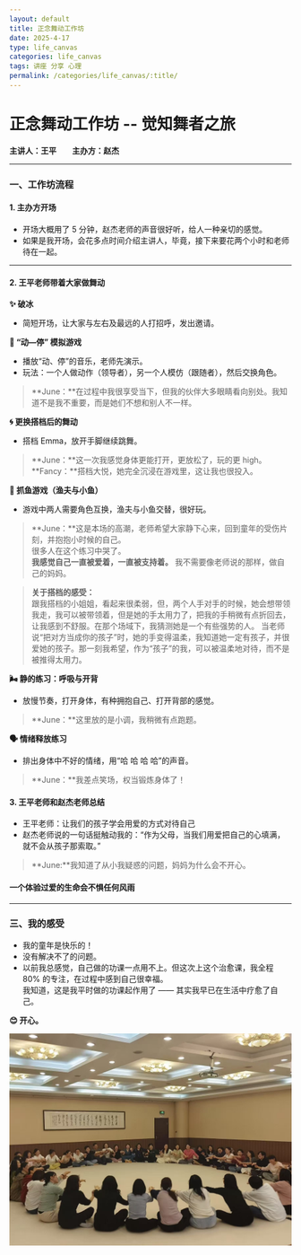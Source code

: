 ```yaml
---
layout: default
title: 正念舞动工作坊
date: 2025-4-17
type: life_canvas
categories: life_canvas
tags: 讲座 分享 心理
permalink: /categories/life_canvas/:title/
---
```


# 正念舞动工作坊 -- 觉知舞者之旅
**主讲人：王平  主办方：赵杰**

---

### 一、工作坊流程  

#### 1. 主办方开场  
- 开场大概用了 5 分钟，赵杰老师的声音很好听，给人一种亲切的感觉。  
- 如果是我开场，会花多点时间介绍主讲人，毕竟，接下来要花两个小时和老师待在一起。

---

#### 2. 王平老师带着大家做舞动  

**✨ 破冰**  
- 简短开场，让大家与左右及最远的人打招呼，发出邀请。  

**🎵 “动—停” 模拟游戏**  
- 播放“动、停”的音乐，老师先演示。  
- 玩法：一个人做动作（领导者），另一个人模仿（跟随者），然后交换角色。

> **June：**在过程中我很享受当下，但我的伙伴大多眼睛看向别处。我知道不是我不重要，而是她们不想和别人不一样。

**🌀 更换搭档后的舞动**  
- 搭档 Emma，放开手脚继续跳舞。  
> **June：**这一次我感觉身体更能打开，更放松了，玩的更 high。  
> **Fancy：**搭档大悦，她完全沉浸在游戏里，这让我也很投入。

**🎣 抓鱼游戏（渔夫与小鱼）**  
- 游戏中两人需要角色互换，渔夫与小鱼交替，很好玩。  
> **June：**这是本场的高潮，老师希望大家静下心来，回到童年的受伤片刻，并抱抱小时候的自己。  
> 很多人在这个练习中哭了。  
> **我感觉自己一直被爱着，一直被支持着。** 我不需要像老师说的那样，做自己的妈妈。

> **关于搭档的感受：**  
> 跟我搭档的小姐姐，看起来很柔弱，但，两个人手对手的时候，她会想带领我走，我可以被带领着，但是她的手太用力了，把我的手稍微有点折回去，让我感到不舒服。在那个场域下，我猜测她是一个有些强势的人。
> 当老师说“把对方当成你的孩子”时，她的手变得温柔，我知道她一定有孩子，并很爱她的孩子。那一刻我希望，作为“孩子”的我，可以被温柔地对待，而不是被推得太用力。

**🌬 静的练习：呼吸与开背**  
- 放慢节奏，打开身体，有种拥抱自己、打开背部的感觉。  
> **June：**这里放的是小调，我稍微有点跑题。

**🗣 情绪释放练习**  
- 排出身体中不好的情绪，用“哈 哈 哈 哈”的声音。  
> **June：**我差点笑场，权当锻炼身体了！

#### 3. 王平老师和赵杰老师总结
- 王平老师：让我们的孩子学会用爱的方式对待自己
- 赵杰老师说的一句话挺触动我的：“作为父母，当我们用爱把自己的心填满，就不会从孩子那索取。”
> **June:**我知道了从小我疑惑的问题，妈妈为什么会不开心。

#### **一个体验过爱的生命会不惧任何风雨**
---

### 三、我的感受  
- 我的童年是快乐的！
- 没有解决不了的问题。  
- 以前我总感觉，自己做的功课一点用不上。但这次上这个治愈课，我全程 80% 的专注，在过程中感到自己很幸福。  
    我知道，这是我平时做的功课起作用了 —— 其实我早已在生活中疗愈了自己。  

**😊 开心。**

![catchFish](../assets/images/catchFish.jpg)

